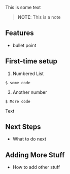 <!-- <img width="400" src="logo.png" alt="DjangoX logo"> -->

This is some text

> **NOTE**: This is a note

## Features

- bullet point

## First-time setup

1.  Numbered List

```
$ some code
```

3.  Another number

```
$ More code
```

Text

<!-- ![Home](static/images/home_2.2.png) -->

<!-- ![Sign Up](static/images/signup_2.2.png) -->

## Next Steps

- What to do next

## Adding More Stuff

- How to add other stuff
